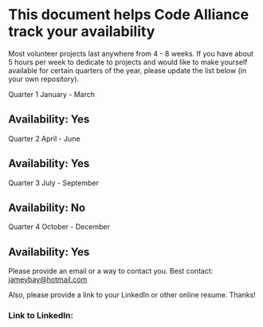 # This document helps Code Alliance track your availability
Most volunteer projects last anywhere from 4 - 8 weeks. If you have about 5 hours per week to dedicate to projects and would like to make yourself available for certain quarters of the year, please update the list below (in your own repository).

Quarter 1
January - March
## Availability: Yes

Quarter 2 
April - June
## Availability: Yes

Quarter 3 
July - September
## Availability: No

Quarter 4
October - December
## Availability: Yes

Please provide an email or a way to contact you. Best contact: jameybay@hotmail.com

Also, please provide a link to your LinkedIn or other online resume. Thanks!
### Link to LinkedIn: 
